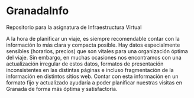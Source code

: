 # GranadaInfo 
Repositorio para la asignatura de Infraestructura Virtual 

A la hora de planificar un viaje, es siempre recomendable contar con la información lo más clara y compacta posible. Hay datos especialmente sensibles (horarios, precios) que son vitales para una organización óptima del viaje. Sin embargo, en muchas ocasiones nos encontramos con una actualización irregular de estos datos, formatos de presentación inconsistentes en las distintas páginas e incluso fragmentación de la información en distintos sitios web. Contar con esta información en un formato fijo y actualizado ayudaría a poder planificar nuestras visitas en Granada de forma más óptima y satisfactoria.